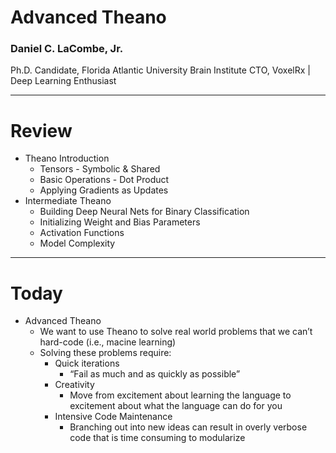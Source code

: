 # Advanced Theano

### Daniel C. LaCombe, Jr.

Ph.D. Candidate, Florida Atlantic University Brain Institute
CTO, VoxelRx | Deep Learning Enthusiast

---

# Review

* Theano Introduction
	* Tensors - Symbolic & Shared
	* Basic Operations - Dot Product
	* Applying Gradients as Updates
* Intermediate Theano
	* Building Deep Neural Nets for Binary Classification
	* Initializing Weight and Bias Parameters
	* Activation Functions
	* Model Complexity

---

# Today

* Advanced Theano
	* We want to use Theano to solve real world problems that we can’t hard-code (i.e., macine learning)
	* Solving these problems require:
		* Quick iterations
			* “Fail as much and as quickly as possible”
		* Creativity
			* Move from excitement about learning the language to excitement about what the language can do for you
		* Intensive Code Maintenance
			* Branching out into new ideas can result in overly verbose code that is time consuming to modularize
